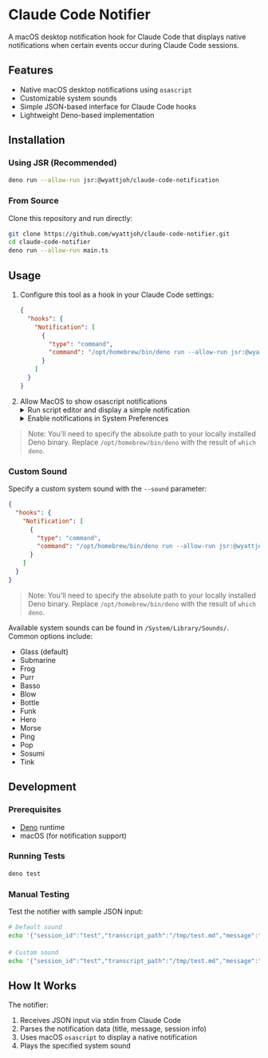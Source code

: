 # Claude Code Notifier

A macOS desktop notification hook for Claude Code that displays native
notifications when certain events occur during Claude Code sessions.

## Features

- Native macOS desktop notifications using `osascript`
- Customizable system sounds
- Simple JSON-based interface for Claude Code hooks
- Lightweight Deno-based implementation

## Installation

### Using JSR (Recommended)

```bash
deno run --allow-run jsr:@wyattjoh/claude-code-notification
```

### From Source

Clone this repository and run directly:

```bash
git clone https://github.com/wyattjoh/claude-code-notifier.git
cd claude-code-notifier
deno run --allow-run main.ts
```

## Usage

1. Configure this tool as a hook in your Claude Code settings:
    ```json
    {
      "hooks": {
        "Notification": [
          {
            "type": "command",
            "command": "/opt/homebrew/bin/deno run --allow-run jsr:@wyattjoh/claude-code-notification"
          }
        ]
      }
    }
    ```
2. Allow MacOS to show osascript notifications
    <details>
    <summary>Run script editor and display a simple notification</summary>
    <img src="./img/script-editor.png" alt="Generate a test notification from the script editor" />
    </details>
    <details>
    <summary>Enable notifications in System Preferences</summary>
    <img src="./img/allow-notifications.png" alt="Allow notifications from script editor" />
    </details>

> Note: You'll need to specify the absolute path to your locally installed Deno
> binary. Replace `/opt/homebrew/bin/deno` with the result of `which deno`.

### Custom Sound

Specify a custom system sound with the `--sound` parameter:

```json
{
  "hooks": {
    "Notification": [
      {
        "type": "command",
        "command": "/opt/homebrew/bin/deno run --allow-run jsr:@wyattjoh/claude-code-notification --sound Submarine"
      }
    ]
  }
}
```

> Note: You'll need to specify the absolute path to your locally installed Deno
> binary. Replace `/opt/homebrew/bin/deno` with the result of `which deno`.

Available system sounds can be found in `/System/Library/Sounds/`. Common
options include:

- Glass (default)
- Submarine
- Frog
- Purr
- Basso
- Blow
- Bottle
- Funk
- Hero
- Morse
- Ping
- Pop
- Sosumi
- Tink

## Development

### Prerequisites

- [Deno](https://deno.land/) runtime
- macOS (for notification support)

### Running Tests

```bash
deno test
```

### Manual Testing

Test the notifier with sample JSON input:

```bash
# Default sound
echo '{"session_id":"test","transcript_path":"/tmp/test.md","message":"Test message","title":"Test"}' | deno run --allow-run main.ts

# Custom sound
echo '{"session_id":"test","transcript_path":"/tmp/test.md","message":"Test message","title":"Test"}' | deno run --allow-run main.ts --sound Submarine
```

## How It Works

The notifier:

1. Receives JSON input via stdin from Claude Code
2. Parses the notification data (title, message, session info)
3. Uses macOS `osascript` to display a native notification
4. Plays the specified system sound
